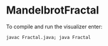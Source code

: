 MandelbrotFractal
=================

To compile and run the visualizer enter:

```
javac Fractal.java; java Fractal
```
